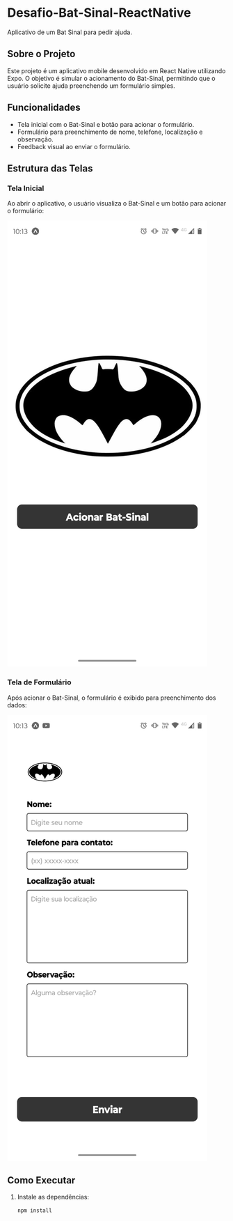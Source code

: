 # Desafio-Bat-Sinal-ReactNative

Aplicativo de um Bat Sinal para pedir ajuda.

## Sobre o Projeto

Este projeto é um aplicativo mobile desenvolvido em React Native utilizando Expo. O objetivo é simular o acionamento do Bat-Sinal, permitindo que o usuário solicite ajuda preenchendo um formulário simples.

## Funcionalidades

- Tela inicial com o Bat-Sinal e botão para acionar o formulário.
- Formulário para preenchimento de nome, telefone, localização e observação.
- Feedback visual ao enviar o formulário.

## Estrutura das Telas

### Tela Inicial

Ao abrir o aplicativo, o usuário visualiza o Bat-Sinal e um botão para acionar o formulário:

![Tela Inicial](./src/images/Inicio.jpeg)

### Tela de Formulário

Após acionar o Bat-Sinal, o formulário é exibido para preenchimento dos dados:

![Tela de Formulário](./src/images/Fomulario.jpeg)

## Como Executar

1. Instale as dependências:
   ```sh
   npm install